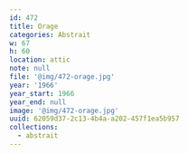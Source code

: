 ```yaml
---
id: 472
title: Orage
categories: Abstrait
w: 67
h: 60
location: attic
note: null
file: '@img/472-orage.jpg'
year: '1966'
year_start: 1966
year_end: null
image: '@img/472-orage.jpg'
uuid: 62059d37-2c13-4b4a-a202-457f1ea5b957
collections:
  - abstrait
---
```


